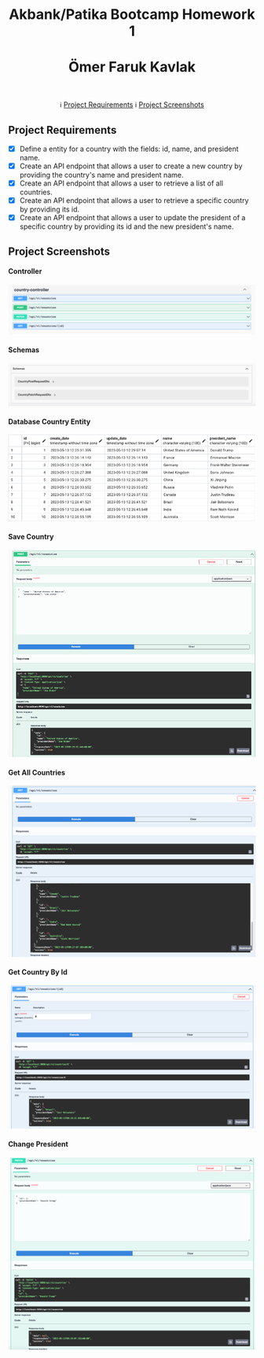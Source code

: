 # 
<h1 align="center">Akbank/Patika Bootcamp Homework 1</h1>
<h1 align="center">Ömer Faruk Kavlak</h1><br>

 <p align="center">
  &#8505; <a href="#project-requirements">Project Requirements</a> 
  &#8505; <a href="#project-screenshots">Project Screenshots</a> 
</p>

## Project Requirements

- [x] Define a entity for a country with the fields: id, name, and president name.
- [x] Create an API endpoint that allows a user to create a new country by providing the country's name and president name.
- [x] Create an API endpoint that allows a user to retrieve a list of all countries.
- [x] Create an API endpoint that allows a user to retrieve a specific country by providing its id.
- [x] Create an API endpoint that allows a user to update the president of a specific country by providing its id and the new president's name.

## Project Screenshots
#### Controller
<img src="https://github.com/Akbank-Patika-dev-Java-Spring-Bootcamp/homework-1-farukkavlak/blob/main/ReadmeScreenshots/Controller.png"></img>
#### Schemas
<img src="https://github.com/Akbank-Patika-dev-Java-Spring-Bootcamp/homework-1-farukkavlak/blob/main/ReadmeScreenshots/Schemas.png"></img>
#### Database Country Entity
<img src="https://github.com/Akbank-Patika-dev-Java-Spring-Bootcamp/homework-1-farukkavlak/blob/main/ReadmeScreenshots/DB.png"></img>

#### Save Country
<img src="https://github.com/Akbank-Patika-dev-Java-Spring-Bootcamp/homework-1-farukkavlak/blob/main/ReadmeScreenshots/SaveCountry.png"></img>
#### Get All Countries 
<img src="https://github.com/Akbank-Patika-dev-Java-Spring-Bootcamp/homework-1-farukkavlak/blob/main/ReadmeScreenshots/GetAll.png"></img>
#### Get Country By Id
<img src="https://github.com/Akbank-Patika-dev-Java-Spring-Bootcamp/homework-1-farukkavlak/blob/main/ReadmeScreenshots/GetById.png"></img>
#### Change President
<img src="https://github.com/Akbank-Patika-dev-Java-Spring-Bootcamp/homework-1-farukkavlak/blob/main/ReadmeScreenshots/ChangePresidentName.png"></img>
